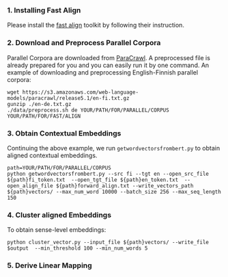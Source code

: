 ### 1. Installing Fast Align

Please install the [fast align](https://github.com/clab/fast_align) toolkit by following their instruction.

### 2. Download and Preprocess Parallel Corpora

Parallel Corpora are downloaded from [ParaCrawl](https://www.paracrawl.eu/). A preprocessed file is already prepared for you and you can easily run it by one command. An example of downloading and preprocessing English-Finnish parallel corpora:
```
wget https://s3.amazonaws.com/web-language-models/paracrawl/release5.1/en-fi.txt.gz
gunzip ./en-de.txt.gz
./data/preprocess.sh de YOUR/PATH/FOR/PARALLEL/CORPUS YOUR/PATH/FOR/FAST/ALIGN
```

### 3. Obtain Contextual Embeddings

Continuing the above example, we run `getwordvectorsfrombert.py` to obtain aligned contextual embeddings.
```
path=YOUR/PATH/FOR/PARALLEL/CORPUS
python getwordvectorsfrombert.py --src fi --tgt en --open_src_file ${path}fi_token.txt  --open_tgt_file ${path}en_token.txt  --open_align_file ${path}forward_align.txt --write_vectors_path ${path}vectors/ --max_num_word 10000 --batch_size 256 --max_seq_length 150
```
### 4. Cluster aligned Embeddings

To obtain sense-level embeddings:
```
python cluster_vector.py --input_file ${path}vectors/ --write_file $output  --min_threshold 100 --min_num_words 5 
```

### 5. Derive Linear Mapping
